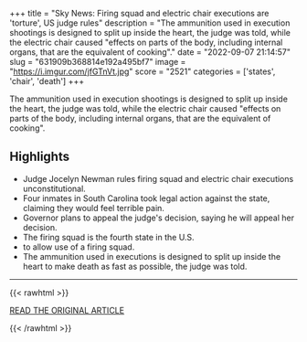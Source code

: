 +++
title = "Sky News: Firing squad and electric chair executions are 'torture', US judge rules"
description = "The ammunition used in execution shootings is designed to split up inside the heart, the judge was told, while the electric chair caused \"effects on parts of the body, including internal organs, that are the equivalent of cooking\"."
date = "2022-09-07 21:14:57"
slug = "631909b368814e192a495bf7"
image = "https://i.imgur.com/jfGTnVt.jpg"
score = "2521"
categories = ['states', 'chair', 'death']
+++

The ammunition used in execution shootings is designed to split up inside the heart, the judge was told, while the electric chair caused \"effects on parts of the body, including internal organs, that are the equivalent of cooking\".

## Highlights

- Judge Jocelyn Newman rules firing squad and electric chair executions unconstitutional.
- Four inmates in South Carolina took legal action against the state, claiming they would feel terrible pain.
- Governor plans to appeal the judge's decision, saying he will appeal her decision.
- The firing squad is the fourth state in the U.S.
- to allow use of a firing squad.
- The ammunition used in executions is designed to split up inside the heart to make death as fast as possible, the judge was told.

---

{{< rawhtml >}}
  <p class="article-category">
    <a target="_blank" href="https://news.sky.com/story/firing-squad-and-electric-chair-executions-are-torture-us-judge-rules-12691739">READ THE ORIGINAL ARTICLE</a>
  </p>
{{< /rawhtml >}}
